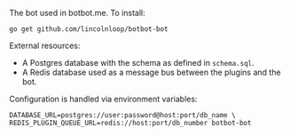 The bot used in botbot.me. To install:

    go get github.com/lincolnloop/botbot-bot

External resources:

* A Postgres database with the schema as defined in `schema.sql`.
* A Redis database used as a message bus between the plugins and the bot.

Configuration is handled via environment variables:

    DATABASE_URL=postgres://user:password@host:port/db_name \
    REDIS_PLUGIN_QUEUE_URL=redis://host:port/db_number botbot-bot
